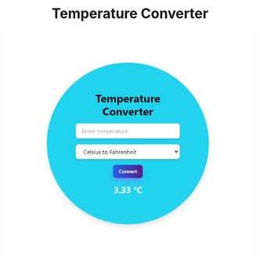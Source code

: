 # <div align="center">  Temperature Converter </div>

<div align="center"> <img src="tempareture-converter.png"></div>


